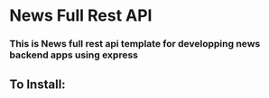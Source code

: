 # News Full Rest API <br/>
### This is News full rest api template for developping news backend apps using express <br/>
## To Install:
